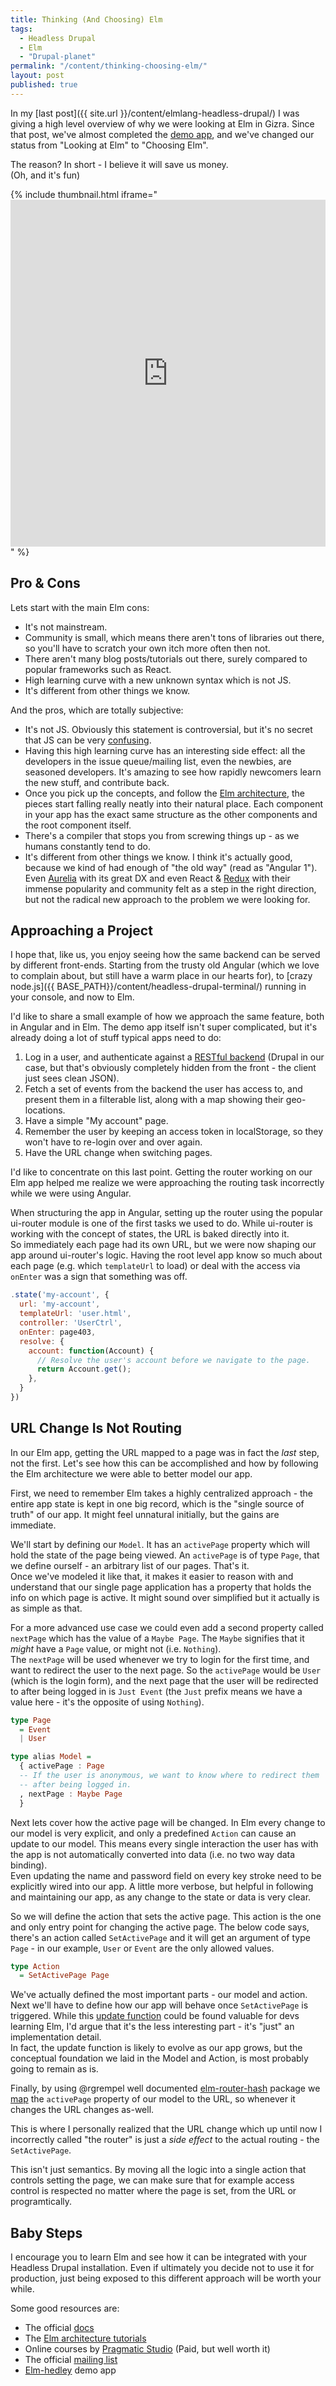 ```yaml
---
title: Thinking (And Choosing) Elm
tags:
  - Headless Drupal
  - Elm
  - "Drupal-planet"
permalink: "/content/thinking-choosing-elm/"
layout: post
published: true
---
```




In my [last post]({{ site.url }}/content/elmlang-headless-drupal/) I was giving a high level overview of why we were looking at Elm in Gizra. Since that post, we've almost completed the [demo app](https://gizra.github.io/elm-hedley), and we've changed our status from "Looking at Elm" to "Choosing Elm".

The reason? In short - I believe it will save us money.  
(Oh, and it's fun)

{% include thumbnail.html
  iframe="<iframe src='https://gfycat.com/ifr/BountifulGloomyChickadee' frameborder='0' scrolling='no' width='100%' height='555' style='-webkit-backface-visibility: hidden;-webkit-transform: scale(1);' ></iframe>"
  %}

<!-- more -->

## Pro & Cons

Lets start with the main Elm cons:

* It's not mainstream.
* Community is small, which means there aren't tons of libraries out there, so you'll have to scratch your own itch more often then not.
* There aren't many blog posts/tutorials out there, surely compared to popular frameworks such as React.
* High learning curve with a new unknown syntax which is not JS.
* It's different from other things we know.

And the pros, which are totally subjective:

* It's not JS. Obviously this statement is controversial, but it's no secret that JS can be very [confusing](http://dorey.github.io/JavaScript-Equality-Table/).
* Having this high learning curve has an interesting side effect: all the developers in the issue queue/mailing list, even the newbies, are seasoned developers. It's amazing to see how rapidly newcomers learn the new stuff, and contribute back.
* Once you pick up the concepts, and follow the [Elm architecture](https://github.com/evancz/elm-architecture-tutorial/), the pieces start falling really neatly into their natural place. Each component in your app has the exact same structure as the other components and the root component itself.
* There's a compiler that stops you from screwing things up - as we humans constantly tend to do.
* It's different from other things we know. I think it's actually good, because we kind of had enough of "the old way" (read as "Angular 1"). Even [Aurelia](http://aurelia.io/) with its great DX and even React & [Redux](http://redux.js.org/) with their immense popularity and community felt as a step in the right direction, but not the radical new approach to the problem we were looking for.

## Approaching a Project

I hope that, like us, you enjoy seeing how the same backend can be served by different front-ends. Starting from the trusty old Angular (which we love to complain about, but still have a warm place in our hearts for), to [crazy node.js]({{ BASE_PATH}}/content/headless-drupal-terminal/) running in your console, and now to Elm.

I'd like to share a small example of how we approach the same feature, both in Angular and in Elm. The demo app itself isn't super complicated, but it's already doing a lot of stuff typical apps need to do:

1. Log in a user, and authenticate against a [RESTful backend](https://github.com/RESTful-Drupal/restful) (Drupal in our case, but that's obviously completely hidden from the front - the client just sees clean JSON).
1. Fetch a set of events from the backend the user has access to, and present them in a filterable list, along with a map showing their geo-locations.
1. Have a simple "My account" page.
1. Remember the user by keeping an access token in localStorage, so they won't have to re-login over and over again.
1. Have the URL change when switching pages.

I'd like to concentrate on this last point. Getting the router working on our Elm app helped me realize we were approaching the routing task incorrectly while we were using Angular.

When structuring the app in Angular, setting up the router using the popular ui-router module is one of the first tasks we used to do. While ui-router is working with the concept of states, the URL is baked directly into it.  
So immediately each page had its own URL, but we were now shaping our app around ui-router's logic. Having the root level app know so much about each page (e.g. which `templateUrl` to load) or deal with the access via `onEnter` was a sign that something was off.

```js
.state('my-account', {
  url: 'my-account',
  templateUrl: 'user.html',
  controller: 'UserCtrl',
  onEnter: page403,
  resolve: {
    account: function(Account) {
      // Resolve the user's account before we navigate to the page.
      return Account.get();
    },
  }
})
```

## URL Change Is Not Routing

In our Elm app, getting the URL mapped to a page was in fact the _last_ step, not the first. Let's see how this can be accomplished and how by following the Elm architecture we were able to better model our app.

First, we need to remember Elm takes a highly centralized approach - the entire app state is kept in one big record, which is the "single source of truth" of our app. It might feel unnatural initially, but the gains are immediate.

We'll start by defining our `Model`. It has an `activePage` property which will hold the state of the page being viewed. An `activePage` is of type `Page`, that we define ourself - an arbitrary list of our pages. That's it.  
Once we've modeled it like that, it makes it easier to reason with and understand that our single page application has a property that holds the info on which page is active. It might sound over simplified but it actually is as simple as that.

For a more advanced use case we could even add a second property called `nextPage` which has the value of a `Maybe Page`. The `Maybe` signifies that it _might_ have a `Page` value, or might not (i.e. `Nothing`).  
The `nextPage` will be used whenever we try to login for the first time, and want to redirect the user to the next page. So the `activePage` would be `User` (which is the login form), and the next page that the user will be redirected to after being logged in is `Just Event` (the `Just` prefix means we have a value here - it's the opposite of using `Nothing`).


```haskell
type Page
  = Event
  | User

type alias Model =
  { activePage : Page
  -- If the user is anonymous, we want to know where to redirect them
  -- after being logged in.
  , nextPage : Maybe Page
  }
```

Next lets cover how the active page will be changed. In Elm every change to our model is very explicit, and only a predefined `Action` can cause an update to our model. This means every single interaction the user has with the app is not automatically converted into data (i.e. no two way data binding).  
Even updating the name and password field on every key stroke need to be explicitly wired into our app. A little more verbose, but helpful in following and maintaining our app, as any change to the state or data is very clear.

So we will define the action that sets the active page. This action is the one and only entry point for changing the active page. The below code says, there's an action called `SetActivePage` and it will get an argument of type `Page` - in our example, `User` or `Event` are the only allowed values.

```haskell
type Action
  = SetActivePage Page
```

We've actually defined the most important parts - our model and action. Next we'll have to define how our app will behave once `SetActivePage` is triggered. While this [update function](https://github.com/Gizra/elm-hedley/blob/d052dbac36dfbe801ed94ee085627b556252c861/src/elm/App.elm#L136-L176) could be found valuable for devs learning Elm, I'd argue that it's the less interesting part - it's "just" an implementation detail.  
In fact, the update function is likely to evolve as our app grows, but the conceptual foundation we laid in the Model and Action, is most probably going to remain as is.

Finally, by using @rgrempel well documented [elm-router-hash](https://github.com/rgrempel/elm-route-hash) package we [map](https://github.com/Gizra/elm-hedley/blob/d052dbac36dfbe801ed94ee085627b556252c861/src/elm/App.elm#L241) the `activePage` property of our model to the URL, so whenever it changes the URL changes as-well.

This is where I personally realized that the URL change which up until now I incorrectly called "the router" is just a _side effect_ to the actual routing - the `SetActivePage`.

This isn't just semantics. By moving all the logic into a single action that controls setting the page, we can make sure that for example access control is respected no matter where the page is set, from the URL or programtically.

## Baby Steps

I encourage you to learn Elm and see how it can be integrated with your Headless Drupal installation. Even if ultimately you decide not to use it for production, just being exposed to this different approach will be worth your while.

Some good resources are:

* The official [docs](http://elm-lang.org/docs)
* The [Elm architecture tutorials](https://github.com/evancz/elm-architecture-tutorial/)
* Online courses by [Pragmatic Studio](https://pragmaticstudio.com) (Paid, but well worth it)
* The official [mailing list](https://groups.google.com/forum/#!forum/elm-discuss)
* [Elm-hedley](https://github.com/Gizra/elm-hedley) demo app
